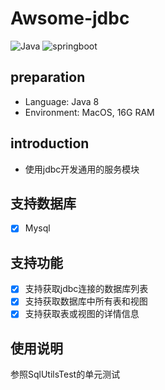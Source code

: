 # Awsome-jdbc
![Java](https://woolson.gitee.io/npmer-badge/Java-555555-1.8-44cc11-check-ffffff-square-gradient-shadow.svg)
![springboot](https://woolson.gitee.io/npmer-badge/springboot-555555-2.x-44cc11-check-ffffff-square-gradient-shadow.svg)

## preparation
- Language: Java 8
- Environment: MacOS, 16G RAM

## introduction
- 使用jdbc开发通用的服务模块

## 支持数据库
* [x] Mysql


## 支持功能
* [x] 支持获取jdbc连接的数据库列表
* [x] 支持获取数据库中所有表和视图
* [x] 支持获取表或视图的详情信息

## 使用说明
参照SqlUtilsTest的单元测试
